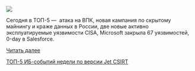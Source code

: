 <!--2025-06-16 14:01:57-->
<div class="yb">
  <div class="rss habr"><img src="https://habrastorage.org/getpro/habr/upload_files/0f3/e08/cc1/0f3e08cc1c922142a517627ff9056a17.jpg" /><p>Сегодня в ТОП-5 —&nbsp; атака на ВПК, новая кампания по скрытому майнингу и краже данных в России, две новые активно эксплуатируемые уязвимости CISA, Microsoft закрыла 67 уязвимостей, 0-day в Salesforce.</p> <a href="https://habr.com/ru/articles/918870/#habracut">Читать далее</a> <p class="titl"><a href="https://habr.com/ru/companies/jetinfosystems/news/918870/?utm_source=habrahabr&utm_medium=rss&utm_campaign=918870">ТОП-5 ИБ-событий недели по версии Jet CSIRT</a></p></div>
</div>
